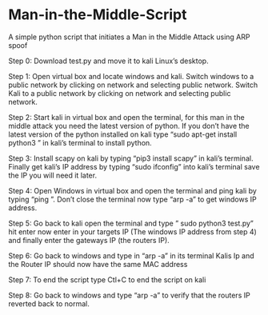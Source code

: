 # Man-in-the-Middle-Script
A simple python script that initiates a Man in the Middle Attack using ARP spoof

Step 0: Download test.py and move it to kali Linux’s desktop.

Step 1: Open virtual box and locate windows and kali. Switch windows to a public network by clicking on network and selecting public network. Switch Kali to a public network by clicking on network and selecting public network.

Step 2: Start kali in virtual box and open the terminal, for this man in the middle attack you need the latest version of python.  If you don’t have the latest version of the python installed on kali type “sudo apt-get install python3 ” in kali’s terminal to install python.

Step 3: Install scapy on kali by typing “pip3 install scapy” in kali’s terminal. Finally get kali’s IP address by typing “sudo ifconfig” into kali’s terminal save the IP you will need it later.

Step 4: Open Windows in virtual box and open the terminal and ping kali by typing “ping <IP of KALI>”. Don’t close the terminal now type “arp -a” to get windows IP address.

Step 5: Go back to kali open the terminal and type ” sudo python3 test.py” hit enter now enter in your targets IP (The windows IP address from step 4) and finally enter the gateways IP (the routers IP).

Step 6: Go back to windows and type in “arp -a” in its terminal Kalis Ip and the Router IP should now have the same MAC address

Step 7: To end the script type Ctl+C to end the script on kali

Step 8: Go back to windows and type “arp -a” to verify that the routers IP reverted back to normal.

